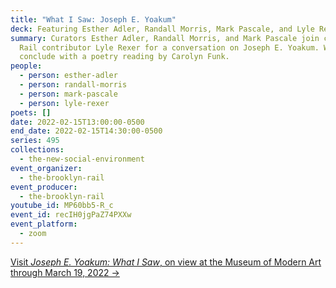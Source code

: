 ```yaml
---
title: "What I Saw: Joseph E. Yoakum"
deck: Featuring Esther Adler, Randall Morris, Mark Pascale, and Lyle Rexer
summary: Curators Esther Adler, Randall Morris, and Mark Pascale join critic and
  Rail contributor Lyle Rexer for a conversation on Joseph E. Yoakum. We
  conclude with a poetry reading by Carolyn Funk.
people:
  - person: esther-adler
  - person: randall-morris
  - person: mark-pascale
  - person: lyle-rexer
poets: []
date: 2022-02-15T13:00:00-0500
end_date: 2022-02-15T14:30:00-0500
series: 495
collections:
  - the-new-social-environment
event_organizer:
  - the-brooklyn-rail
event_producer:
  - the-brooklyn-rail
youtube_id: MP60bb5-R_c
event_id: recIH0jgPaZ74PXXw
event_platform:
  - zoom
---
```

[Visit *Joseph E. Yoakum: What I Saw*, on view at the Museum of Modern Art through March 19, 2022 →](https://www.moma.org/calendar/exhibitions/5320)